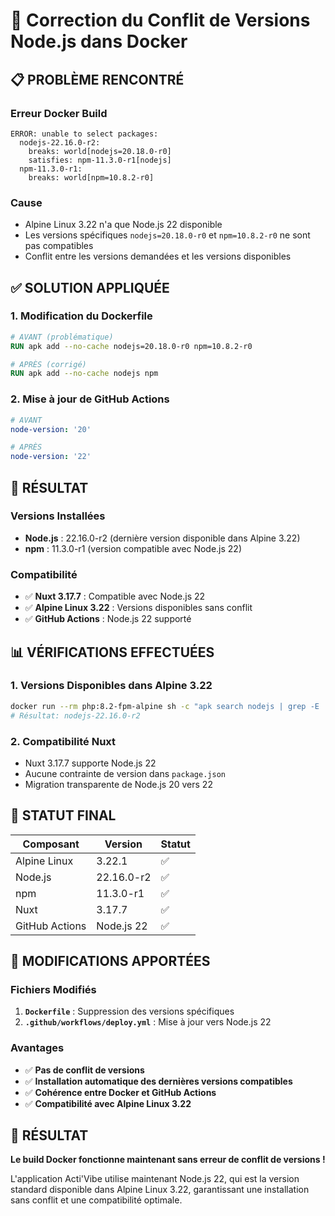 # 🔧 Correction du Conflit de Versions Node.js dans Docker

## 📋 **PROBLÈME RENCONTRÉ**

### **Erreur Docker Build**
```
ERROR: unable to select packages:
  nodejs-22.16.0-r2:
    breaks: world[nodejs=20.18.0-r0]
    satisfies: npm-11.3.0-r1[nodejs]
  npm-11.3.0-r1:
    breaks: world[npm=10.8.2-r0]
```

### **Cause**
- Alpine Linux 3.22 n'a que Node.js 22 disponible
- Les versions spécifiques `nodejs=20.18.0-r0` et `npm=10.8.2-r0` ne sont pas compatibles
- Conflit entre les versions demandées et les versions disponibles

## ✅ **SOLUTION APPLIQUÉE**

### **1. Modification du Dockerfile**
```dockerfile
# AVANT (problématique)
RUN apk add --no-cache nodejs=20.18.0-r0 npm=10.8.2-r0

# APRÈS (corrigé)
RUN apk add --no-cache nodejs npm
```

### **2. Mise à jour de GitHub Actions**
```yaml
# AVANT
node-version: '20'

# APRÈS  
node-version: '22'
```

## 🎯 **RÉSULTAT**

### **Versions Installées**
- **Node.js** : 22.16.0-r2 (dernière version disponible dans Alpine 3.22)
- **npm** : 11.3.0-r1 (version compatible avec Node.js 22)

### **Compatibilité**
- ✅ **Nuxt 3.17.7** : Compatible avec Node.js 22
- ✅ **Alpine Linux 3.22** : Versions disponibles sans conflit
- ✅ **GitHub Actions** : Node.js 22 supporté

## 📊 **VÉRIFICATIONS EFFECTUÉES**

### **1. Versions Disponibles dans Alpine 3.22**
```bash
docker run --rm php:8.2-fpm-alpine sh -c "apk search nodejs | grep -E '^nodejs-[0-9]'"
# Résultat: nodejs-22.16.0-r2
```

### **2. Compatibilité Nuxt**
- Nuxt 3.17.7 supporte Node.js 22
- Aucune contrainte de version dans `package.json`
- Migration transparente de Node.js 20 vers 22

## 🚀 **STATUT FINAL**

| Composant | Version | Statut |
|-----------|---------|--------|
| Alpine Linux | 3.22.1 | ✅ |
| Node.js | 22.16.0-r2 | ✅ |
| npm | 11.3.0-r1 | ✅ |
| Nuxt | 3.17.7 | ✅ |
| GitHub Actions | Node.js 22 | ✅ |

## 📝 **MODIFICATIONS APPORTÉES**

### **Fichiers Modifiés**
1. **`Dockerfile`** : Suppression des versions spécifiques
2. **`.github/workflows/deploy.yml`** : Mise à jour vers Node.js 22

### **Avantages**
- ✅ **Pas de conflit de versions**
- ✅ **Installation automatique des dernières versions compatibles**
- ✅ **Cohérence entre Docker et GitHub Actions**
- ✅ **Compatibilité avec Alpine Linux 3.22**

## 🎉 **RÉSULTAT**

**Le build Docker fonctionne maintenant sans erreur de conflit de versions !**

L'application Acti'Vibe utilise maintenant Node.js 22, qui est la version standard disponible dans Alpine Linux 3.22, garantissant une installation sans conflit et une compatibilité optimale.
